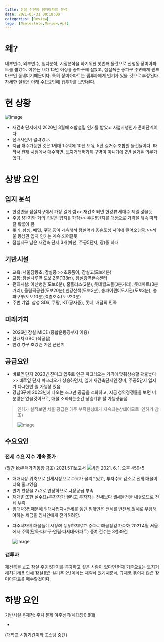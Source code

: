 ```yaml
---
title: 잠실 신천동 장미아파트 분석
date: 2021-05-31 00:18:00
categories: [Review]
tags: [Realestate,Review,Apt]
---
```


# 왜?
내부변수, 외부변수, 입지분석, 시장분석을 하기위한 첫번째 물건으로 신청동 장미아파트를 뽑았다. 이유는 내가 15년 이상을 송파구에 살았고, 잠실쪽은 송파구 주민에게 랜드마크인 동네이기때문이다. 특히 장미아파트는 갭투자에게 인기가 있을 것으로 추정된다. 자세한 설명은 아래 수요요인에 갭투자를 보면된다.
# 현 상황
![image](https://tva1.sinaimg.cn/large/008i3skNgy1gr2wyxzrqxj30by0fbdke.jpg)
- 재건축 단지에서 2020년 3월에 조합설립 인가를 받았고 사업시행인가 준비단계이다
- 전매제한이 걸려있다.
- 지금 매수가능한 것은 1세대 1주택에 10년 보유, 5년 실거주 조합원 물건들이다.
따라서 현재 시점에서 매수하면, 토지거래허가제 구역이 아니기에 2년 실거주 의무가없다.

# 상방 요인
## 입지 분석
- 한강변을 잠실지구에서 가장 길게 낌>> 재건축  되면 한강뷰 세대수 제일 많을듯
- 주공 5단지와 거의 똑같은 입지를 가짐>> 주공5단지를 대장으로 가격을 계속 따라갈 확률이 큼
- 롯데, 삼성, 배민, 쿠팡 등이 계속해서 잠실역과 몽촌토성 사이에 들어오는중.>>서울 동남권 입지 인기는 계속 되어갈듯
- 잠실지구 남은 재건축 단지 3개(아선, 주공5단지, 장)중 하나



## 기반시설
- 교육: 서울잠동초, 잠실중 >>초중품아, 잠실고(도보4분)
- 교통: 잠실나루역 도보 2분(138m), 잠실광역환승센터
- 편의시설: 아산병원(도보6분), 홈플러스(2분), 롯데월드몰(3분거리), 롯데마트(3분거리), 올림픽공원(도보20분),한강산책(도보3분), 송파어린이도서관(도보3분), 송파구청(도보10분),석촌호수(도보20분)
- 주변 기업:  삼성 SDS, 쿠팡, KT(공사중), 롯데, 배달의 민족



## 미래가치

- 2026년 잠실 MICE (종합운동장부지 이용)
- 현대채 GBC (착공됨)
- 한강 영구 조망권 가진 큰단지



## 공급요인
- 바로옆 단지 2023년 진미크 입주로 인근 파크리오는 가격에 맞춰상승할 확률높다>> 바로옆 단지 파크리오가 상승하면서, 옆에 재건축단지인 장미, 주공5단지 입지가 다시한번 뛸 가능성 있음
- 강남3구에 2023년에 나오는 조그만 공급을 소화하고, 지금 청약경쟁률을 보면 미분량은 없을것이므로, 매물 소화되는순간 상승기류 탈 가능성높음
> 인허가 실적보면 서울 공급은 아주 부족한상태가 지속되는상태이므로 (인허가 참조)
>
> ![image](https://tva1.sinaimg.cn/large/008i3skNgy1gr2wz4k8tgj608c077wes02.jpg)



## 수요요인
### 전세 수요 지수 계속 증가
(월간 kb주택가격동향 참조) 2021.5.11보고서
![사진 2021. 6. 1. 오후 45945](https://tva1.sinaimg.cn/large/008i3skNgy1gr2wzagondj316s0u07gw.jpg)

- 매매시장 위축으로 전세시장으로 수요가 몰리고있고, 투자수요 감소로 전세 매물이 더욱 줄고있음
- 만기 연장을 2+2로 연장하므로 시장공급 부족
- 재개발 또한 실수요+투자자가 몰리고 투자자는 전세보다 월세물건을 내놓으므로 전세 부족
- 임대차3법때문에 임대사업자+전세를 놓던 임대인은 전세를 반전세,월세로 부담해야하는 세금을 임차인에게 전가하려함.
* 다주택자의 매물들이 시장에 등장하지않고 증여로 매물잠김 가속화
  2021.4월 서울에서 주택(단독·다가구·연립·다세대·아파트) 증여 건수는 3천39건

  ![image](https://tva1.sinaimg.cn/large/008i3skNgy1gr2wzfctpkj30b408ot8w.jpg)

### 갭투자
재건축을 보고 잠실 주공 5단지를 투자하고 싶은 사람이 있다면 현재 기준으로는 토지거래허가제로 인해 잠실동은 실거주 2년이라는 제약이 있기때문에, 규제로 묶이지 않은 장미아파트를 매수할것이다.


# 하방 요인
기반시설 문제점: 주차 문제 아주심각(세대당0.8대)

- 



(대학교 시험기간이라 포스팅 중단)
